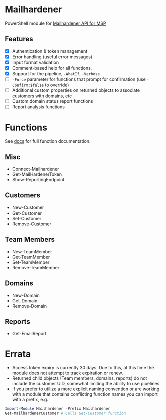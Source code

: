# Mailhardener

PowerShell module for [Mailhardener API for MSP](https://api.mailhardener.com/docs/#/)

## Features

- [X] Authentication & token management
- [X] Error handling (useful error messages)
- [X] Input format validation
- [X] Comment-based help for all functions.
- [X] Support for the pipeline, `-WhatIf`, `-Verbose`
- [ ] `-Force` parameter for functions that prompt for confirmation (use `-Confirm:$false` to override)
- [ ] Additional custom properties on returned objects to associate customers with domains, etc
- [ ] Custom domain status report functions
- [ ] Report analysis functions

# Functions

See [docs](docs/) for full function documentation.

## Misc

- Connect-Mailhardener
- Get-MailHardenerToken
- Show-ReportingEndpoint

## Customers

- New-Customer
- Get-Customer
- Set-Customer
- Remove-Customer

## Team Members

- New-TeamMember
- Get-TeamMember
- Set-TeamMember
- Remove-TeamMember

## Domains

- New-Domain
- Get-Domain
- Remove-Domain

## Reports

- Get-EmailReport

# Errata

- Access token expiry is currently 30 days. Due to this, at this time the module does not attempt to track expiration or renew.
- Returned child objects (Team members, domains, reports) do not include the customer UID, somewhat limiting the ability to use pipelines.
- If you prefer to utilize a more explicit naming convention or are working with a module that contains conflicting function names you can import with a prefix, e.g.

```PowerShell
Import-Module Mailhardener -Prefix Mailhardener
Get-MailhardenerCustomer # Calls Get-Customer function
```
